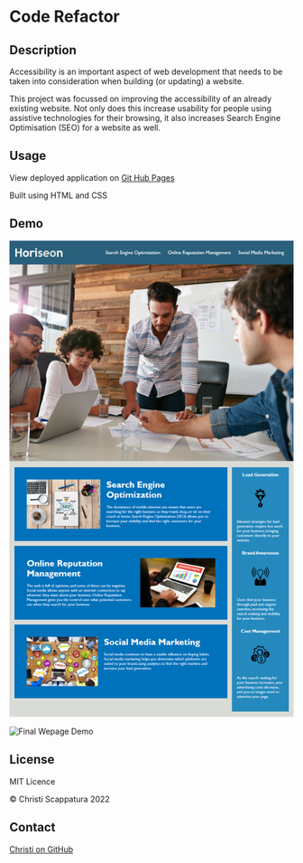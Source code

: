 # Code Refactor

## Description

Accessibility is an important aspect of web development that needs to be taken into consideration when building (or updating) a website.

This project was focussed on improving the accessibility of an already existing website. Not only does this increase usability for people using assistive technologies for their browsing, it also increases Search Engine Optimisation (SEO) for a website as well.

## Usage

View deployed application on [Git Hub Pages](https://jazzberriess.github.io/horiseon-code-refactor/)

Built using HTML and CSS

## Demo

![The Horiseon webpage includes a navigation bar and a header image. There are cards with text and images at the bottom of the page.](./assets/images/horiseon-demo.png)

![Final Wepage Demo](./assets/images/horiseon-code-refactor.gif)

## License
MIT Licence

&copy; Christi Scappatura 2022

## Contact
[Christi on GitHub](https://github.com/jazzberriess)
